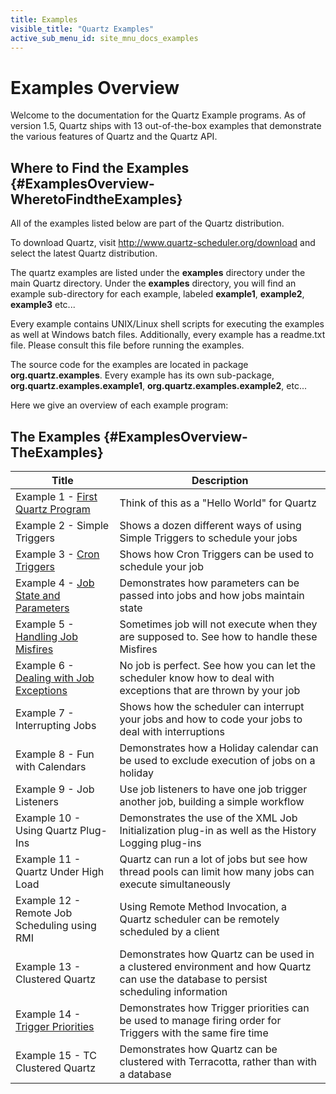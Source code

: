 ```yaml
---
title: Examples
visible_title: "Quartz Examples"
active_sub_menu_id: site_mnu_docs_examples
---
```

# Examples Overview

Welcome to the documentation for the Quartz Example programs.   As of version 1.5, Quartz ships with 13 out-of-the-box examples that demonstrate the various features of Quartz and the Quartz API.


## Where to Find the Examples {#ExamplesOverview-WheretoFindtheExamples}

All of the examples listed below are part of the Quartz distribution.

To download Quartz, visit <a href="/downloads">http://www.quartz-scheduler.org/download</a> and select the latest Quartz distribution.

The quartz examples are listed under the **examples** directory under the main Quartz directory.  Under the **examples** directory, you will find an example sub-directory for each example, labeled **example1**, **example2**, **example3** etc...

Every example contains UNIX/Linux shell scripts for executing the examples as well at Windows batch files.   Additionally, every example has a readme.txt file.  Please consult this file before running the examples.

The source code for the examples are located in package **org.quartz.examples**.   Every example has its own sub-package, **org.quartz.examples.example1**, **org.quartz.examples.example2**, etc...

Here we give an overview of each example program:

## The Examples {#ExamplesOverview-TheExamples}

<table>

<thead>
<tr>
<th> Title </th>
<th> Description </th>
</tr>
<tr>
</thead>

<tbody>
<td>Example 1 - <a href="/documentation/quartz-2.1.x/examples/Example1.html" title="Example1">First Quartz Program</a></td>
<td> Think of this as a "Hello World" for Quartz </td>
</tr>


<tr>
<td> Example 2 - Simple Triggers </td>
<td> Shows a dozen different ways of using Simple Triggers to schedule your jobs </td>
</tr>


<tr>
<td> Example 3 - <a href="/documentation/quartz-2.1.x/examples/Example3.html" title="Example3">Cron Triggers</a> </td>
<td> Shows how Cron Triggers can be used to schedule your job </td>
</tr>

<tr>
<td> Example 4 - <a href="/documentation/quartz-2.1.x/examples/Example4.html" title="Example4">Job State and Parameters</a></td>
<td> Demonstrates how parameters can be passed into jobs and how jobs maintain state </td>
</tr>

<tr>
<td> Example 5 - <a href="/documentation/quartz-2.1.x/examples/Example5.html" title="Example5">Handling Job Misfires</a> </td>
<td> Sometimes job will not execute when they are supposed to.  See how to handle these Misfires </td>
</tr>

<tr>
<td> Example 6 - <a href="/documentation/quartz-2.1.x/examples/Example6.html" title="Example6">Dealing with Job Exceptions</a> </td>
<td> No job is perfect.  See how you can let the scheduler know how to deal with exceptions that are thrown by your job </td>
</tr>


<tr>
<td> Example 7 - Interrupting Jobs </td>
<td> Shows how the scheduler can interrupt your jobs and how to code your jobs to deal with interruptions </td>
</tr>


<tr>
<td> Example 8 - Fun with Calendars </td>
<td> Demonstrates how a Holiday calendar can be used to exclude execution of jobs on a holiday </td>
</tr>


<tr>
<td> Example 9 - Job Listeners </td>
<td> Use job listeners to have one job trigger another job, building a simple workflow </td>
</tr>


<tr>
<td> Example 10 - Using Quartz Plug-Ins </td>
<td> Demonstrates the use of the XML Job Initialization plug-in as well as the History Logging plug-ins </td>
</tr>

<tr>
<td> Example 11 - Quartz Under High Load </td>
<td> Quartz can run a lot of jobs but see how thread pools can limit how many jobs can execute simultaneously </td>
</tr>

<tr>
<td> Example 12 - Remote Job Scheduling using RMI </td>
<td> Using Remote Method Invocation, a Quartz scheduler can be remotely scheduled by a client </td>
</tr>

<tr>
<td> Example 13 - Clustered Quartz </td>
<td> Demonstrates how Quartz can be used in a clustered environment and how Quartz can use the database to persist scheduling information </td>
</tr>

<tr>
<td> Example 14 - <a href="/documentation/quartz-2.1.x/examples/Example14.html" title="Example14">Trigger Priorities</a> </td>
<td> Demonstrates how Trigger priorities can be used to manage firing order for Triggers with the same fire time </td>
</tr>


<tr>
<td> Example 15 - TC Clustered Quartz  </td>
<td> Demonstrates how Quartz can be clustered with Terracotta, rather than with a database </td>
</tr>


</tbody></table>
